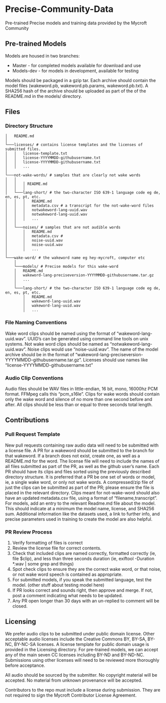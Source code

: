 # Precise-Community-Data
Pre-trained Precise models and training data provided by the Mycroft Community

## Pre-trained Models
Models are housed in two branches:
- Master - for completed models available for download and use
- Models-dev - for models in development, available for testing

Models should be packaged in a gzip tar.  Each archive should contain the model files (wakeword.pb, wakeword.pb.params, wakeword.pb.txt).  A SHA256 hash of the archive should be uploaded as part of the of the README.md in the models/ directory.

## Files
### Directory Structure
```
│   README.md
│   
└───licenses/ # contains license templates and the licenses of submitted files.
│   │   license-template.txt
│   │   license-YYYYMMDD-githubusername.txt
│   │   license-YYYYMMDD-githubusername.txt
│   │   ...
│   
└───not-wake-words/ # samples that are clearly not wake words
│   │
│   │   │ README.md
│   │   │ 
│   └───lang-short/ # the two-character ISO 639-1 language code eg de, en, es, pt, etc.
│   │   │   README.md
│   │   │   metadata.csv # a transcript for the not-wake-word files
│   │   │   notwakeword-lang-uuid.wav
│   │   │   notwakeword-lang-uuid.wav
│   │   │   ...
│   │
│   └───noises/ # samples that are not audible words
│       │   README.md 
│       │   metadata.csv #  
│       │   noise-uuid.wav
│       │   noise-uuid.wav
│       │   ...
│
└───wake-word/ # the wakeword name eg hey-mycroft, computer etc
    │
    └───models/ # Precise models for this wake-word
    │   README.md
    │   wakeword-lang-preciseversion-YYYYMMDD-githubusername.tar.gz
    │   ...
    │
    └───lang-short/ # the two-character ISO 639-1 language code eg de, en, es, pt, etc.
        │   README.md
        │   wakeword-lang-uuid.wav
        │   wakeword-lang-uuid.wav
        │   ...

```

### File Naming Conventions
Wake word clips should be named using the format of “wakeword-lang-uuid.wav”.  UUID’s can be generated using command line tools on unix systems.  Not wake word clips should be named as “notwakeword-lang-uuid.wav”.  Noise clips would use “noise-uuid.wav”.  The name of the model archive should be in the format of “wakeword-lang-preciseversion-YYYYMMDD-githubusername.tar.gz”.  Licenses should use names like “license-YYYYMMDD-githubusername.txt”

### Audio Clip Conventions
Audio files should be WAV files in little-endian, 16 bit, mono, 16000hz PCM format.  FFMpeg calls this “pcm_s16le”.  Clips for wake words should contain only the wake word and silence of no more than one second before and after.  All clips should be less than or equal to three seconds total length.  

## Contributions
### Pull Request Template
New pull requests containing raw audio data will need to be submitted with a license file. A PR for a wakeword should be submitted to the branch for that wakeword.  If a branch does not exist, create one, as well as a README.md for the word.  The license file will need to include the names of all files submitted as part of the PR, as well as the github user’s name.  Each PR should have its clips and files sorted using the previously described directory structure.  It is preferred that a PR be one set of words or model, ie, a single wake word, or only not wake words.  A compressed/zip file of just the clips can be submitted as part of the PR; please ensure the file is placed in the relevant directory.  Clips meant for not-wake-word should also have an updated metadata.csv file, using a format of “filename,transcript”.  For models, add an entry to the relevant Readme.md file about the model. This should indicate at a minimum the model name, license, and SHA256 sum. Additional information like the datasets used, a link to further info, and precise parameters used in training to create the model are also helpful.  

### PR Review Process
1. Verify formatting of files is correct
2. Review the license file for correct contents.  
3. Check that included clips are named correctly, formatted correctly (ie, file $clip), and less than three seconds duration (ie, exiftool -Duration \*.wav | some grep and things)
4. Spot check clips to ensure they are the correct wake word, or that noise, or not wake word speech is contained as appropriate.
5. For submitted models, if you speak the submitted language, test the model. (other stuff about testing model here)
6. If PR looks correct and sounds right, then approve and merge. If not, post a comment indicating what needs to be updated.
7. Any PR open longer than 30 days with an un-replied to comment will be closed.  

## Licensing
We prefer audio clips to be submitted under public domain license.  Other acceptable audio licenses include the Creative Commons BY, BY-SA, BY-NC, BY-NC-SA licenses.  A license template for public domain usage is provided in the Licensing directory.  For pre-trained models, we can accept any of the main seven CC licenses including BY-ND and BY-ND-NC. Submissions using other licenses will need to be reviewed more thoroughly before acceptance.  

All audio should be sourced by the submitter. No copyright material will be accepted. No material from unknown provenance will be accepted.

Contributors to the repo must include a license during submission. They are not required to sign the Mycroft Contributor License Agreement.
